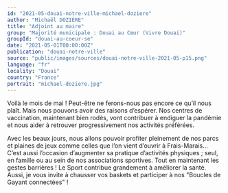 ```yaml
---
id: "2021-05-douai-notre-ville-michael-doziere"
author: "Michaël DOZIÈRE"
title: "Adjoint au maire"
group: "Majorité municipale : Douai au Cœur (Vivre Douai)"
groupId: "douai-au-coeur-se"
date: "2021-05-01T00:00:00Z"
publication: "douai-notre-ville"
source: "public/images/sources/douai-notre-ville-2021-05-p15.png"
language: "fr"
locality: "Douai"
country: "France"
portrait: "michael-doziere.jpg"
---
```


Voilà le mois de mai ! Peut-être ne ferons-nous pas encore ce qu’il nous plaît. Mais nous pouvons avoir des raisons d’espérer. Nos centres de vaccination, maintenant bien rodés, vont contribuer à endiguer la pandémie et nous aider à retrouver progressivement nos activités préférées.

Avec les beaux jours, nous allons pouvoir profiter pleinement de nos parcs et plaines de jeux comme celles que l’on vient d’ouvrir à Frais-Marais… C’est aussi l’occasion d’augmenter sa pratique d’activités physiques ; seul, en famille ou au sein de nos associations sportives. Tout en maintenant les gestes barrières ! Le Sport contribue grandement à améliorer la santé. Aussi, je vous invite à chausser vos baskets et participer à nos "Boucles de Gayant connectées" !
